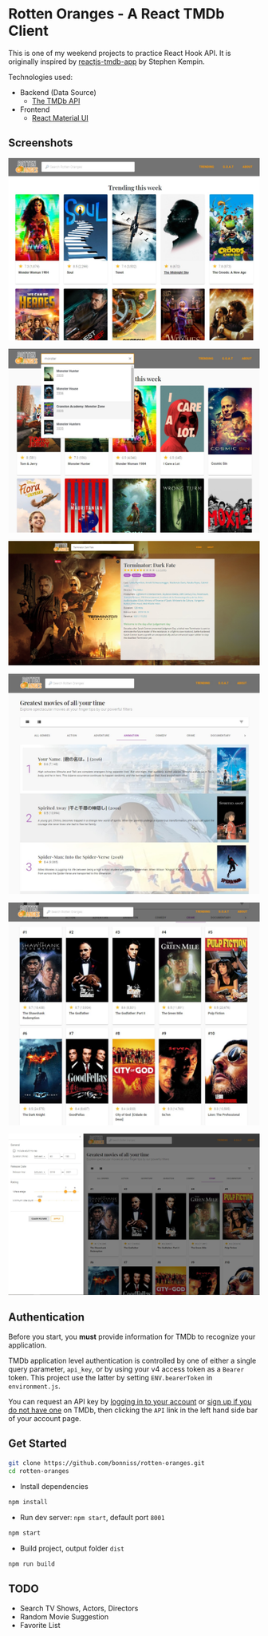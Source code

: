 # Rotten Oranges - A React TMDb Client

<p align="center>
<img src="https://raw.githubusercontent.com/bonniss/rotten-oranges/main/src/assets/logo_text.png" alt="Logo" style="max-width:100%;" height="150">
</p>

This is one of my weekend projects to practice React Hook API. It is originally inspired by [reactjs-tmdb-app](https://github.com/SKempin/reactjs-tmdb-app) by Stephen Kempin.

Technologies used:

- Backend (Data Source)
  - [The TMDb API](https://www.themoviedb.org/documentation/api)
- Frontend
  - [React Material UI](https://material-ui.com/)

## Screenshots

![Homepage](https://raw.githubusercontent.com/bonniss/rotten-oranges/main/screenshots/ross-home.jpg)

![Autocomplete](https://raw.githubusercontent.com/bonniss/rotten-oranges/main/screenshots/ross-autocomplete.jpg)

![Movie detail](https://raw.githubusercontent.com/bonniss/rotten-oranges/main/screenshots/ross-movie-detail.jpg)

![Horizontal card](https://raw.githubusercontent.com/bonniss/rotten-oranges/main/screenshots/ross-goat-horizontal.jpg)

![Vertical card](https://raw.githubusercontent.com/bonniss/rotten-oranges/main/screenshots/ross-goat-vertical.jpg)

![Filters](https://raw.githubusercontent.com/bonniss/rotten-oranges/main/screenshots/ross-goat-filters.jpg)

## Authentication

Before you start, you __must__ provide information for TMDb to recognize your application.

TMDb application level authentication is controlled by one of either a single query parameter, `api_key`, or by using your v4 access token as a `Bearer` token. This project use the latter by setting `ENV.bearerToken` in `environment.js`.

You can request an API key by [logging in to your account](https://www.themoviedb.org/login) or [sign up if you do not have one](https://www.themoviedb.org/signup) on TMDb, then clicking the `API` link in the left hand side bar of your account page.

## Get Started

```bash
git clone https://github.com/bonniss/rotten-oranges.git
cd rotten-oranges
```

-  Install dependencies

```bash
npm install
```

- Run dev server: `npm start`, default port `8001`

```bash
npm start
```

- Build project, output folder `dist`

```bash
npm run build
```

## TODO

- Search TV Shows, Actors, Directors
- Random Movie Suggestion
- Favorite List
